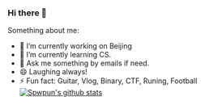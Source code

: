 ### Hi there 👋

<!--
**spwpun/spwpun** is a ✨ _special_ ✨ repository because its `README.md` (this file) appears on your GitHub profile.-->

Something about me:

- 🔭 I’m currently working on Beijing
- 🌱 I’m currently learning CS.
- 💬 Ask me something by emails if need.
- 😄 Laughing always!
- ⚡ Fun fact: Guitar, Vlog, Binary, CTF, Runing, Football
[![Spwpun's github stats](https://github-readme-stats.vercel.app/api?username=spwpun&show_icons=true&theme=tokyonight)](https://github.com/anuraghazra/github-readme-stats)

